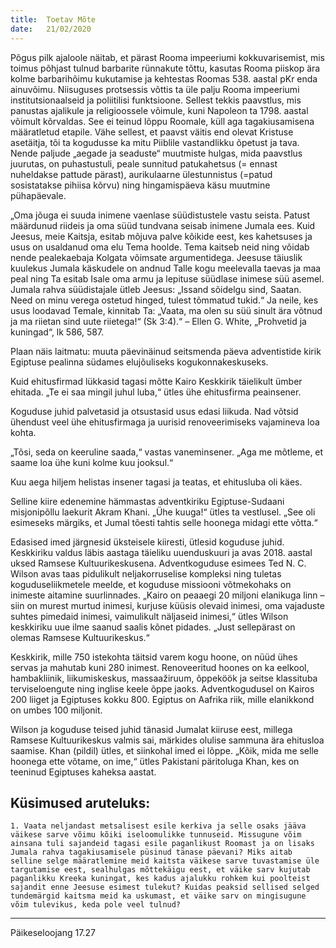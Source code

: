 ```yaml
---
title:  Toetav Mõte
date:   21/02/2020
---
```


Põgus pilk ajaloole näitab, et pärast Rooma impeeriumi kokku­varisemist, mis toimus põhjast tulnud barbarite rünnakute tõttu, kasutas Rooma piiskop ära kolme barbarihõimu kukutamise ja kehtestas Roomas 538. aastal pKr enda ainuvõimu. Niisuguses protsessis võttis ta üle palju Rooma impeeriumi institutsionaalseid ja poliitilisi funktsioone. Sellest tekkis paavstlus, mis panustas ajalikule ja religioossele võimule, kuni Napoleon ta 1798. aastal võimult kõrvaldas. See ei teinud lõppu Roomale, küll aga tagakiusamisena määratletud etapile. Vähe sellest, et paavst väitis end olevat Kristuse asetäitja, tõi ta kogudusse ka mitu Piiblile vastandlikku õpetust ja tava. Nende paljude „aegade ja seaduste“ muutmiste hulgas, mida paavstlus juurutas, on puhastustuli, peale sunnitud patukahetsus (= ennast nuheldakse pattude pärast), aurikulaarne ülestunnistus (=patud sosistatakse pihiisa kõrvu) ning hingamispäeva käsu muutmine pühapäevale.

„Oma jõuga ei suuda inimene vaenlase süüdistustele vastu seista. Patust määrdunud riideis ja oma süüd tundvana seisab inimene Jumala ees. Kuid Jeesus, meie Kaitsja, esitab mõjuva palve kõikide eest, kes kahetsuses ja usus on usaldanud oma elu Tema hoolde. Tema kaitseb neid ning võidab nende pealekaebaja Kolgata võimsate argumentidega. Jeesuse täiuslik kuulekus Jumala käskudele on andnud Talle kogu meelevalla taevas ja maa peal ning Ta esitab Isale oma armu ja lepituse süüdlase inimese süü asemel. Jumala rahva süüdistajale ütleb Jeesus: „Issand sõidelgu sind, Saatan. Need on minu verega ostetud hinged, tulest tõmmatud tukid.“ Ja neile, kes usus loodavad Temale, kinnitab Ta: „Vaata, ma olen su süü sinult ära võtnud ja ma riietan sind uute riietega!“ (Sk 3:4).“ – Ellen G. White, „Prohvetid ja kuningad“, lk 586, 587.

Plaan näis laitmatu: muuta päevinäinud seitsmenda päeva adventistide kirik Egiptuse pealinna südames elujõuliseks kogukonnakeskuseks.

Kuid ehitusfirmad lükkasid tagasi mõtte Kairo Keskkirik täielikult ümber ehitada. „Te ei saa mingil juhul luba,“ ütles ühe ehitusfirma peainsener.

Koguduse juhid palvetasid ja otsustasid usus edasi liikuda. Nad võtsid ühendust veel ühe ehitusfirmaga ja uurisid renoveerimiseks vajamineva loa kohta.

„Tõsi, seda on keeruline saada,“ vastas vaneminsener. „Aga me mõtleme, et saame loa ühe kuni kolme kuu jooksul.“

Kuu aega hiljem helistas insener tagasi ja teatas, et ehitusluba oli käes.

Selline kiire edenemine hämmastas adventkiriku Egiptuse-Sudaani misjonipõllu laekurit Akram Khani. „Ühe kuuga!“ ütles ta vestlusel. „See oli esimeseks märgiks, et Jumal tõesti tahtis selle hoonega midagi ette võtta.“

Edasised imed järgnesid üksteisele kiiresti, ütlesid koguduse juhid. Keskkiriku valdus läbis aastaga täieliku uuenduskuuri ja avas 2018. aastal uksed Ramsese Kultuurikeskusena. Adventkoguduse esimees Ted N. C. Wilson avas taas pidulikult neljakorruselise kompleksi ning tuletas koguduseliikmetele meelde, et koguduse missiooni võtmekohaks on inimeste aitamine suur­linnades. „Kairo on peaaegi 20 miljoni elanikuga linn – siin on murest murtud inimesi, kurjuse küüsis olevaid inimesi, oma vajaduste suhtes pimedaid inimesi, vaimulikult näljaseid inimesi,“ ütles Wilson keskkiriku uue ilme saanud saalis kõnet pidades. „Just sellepärast on olemas Ramsese Kultuurikeskus.“

Keskkirik, mille 750 istekohta täitsid varem kogu hoone, on nüüd ühes servas ja mahutab kuni 280 inimest. Renoveeritud hoones on ka eelkool, hambakliinik, liikumiskeskus, massaažiruum, õppeköök ja seitse klassituba terviseloengute ning inglise keele õppe jaoks. Adventkogudusel on Kairos 200 liiget ja Egiptuses kokku 800. Egiptus on Aafrika riik, mille elanikkond on umbes 100 miljonit.

Wilson ja koguduse teised juhid tänasid Jumalat kiiruse eest, millega Ramsese Kultuurikeskus valmis sai, märkides olulise sammuna ära ehitusloa saamise. Khan (pildil) ütles, et siinkohal imed ei lõppe. „Kõik, mida me selle hoonega ette võtame, on ime,“ ütles Pakistani päritoluga Khan, kes on teeninud Egiptuses kaheksa aastat.

## Küsimused aruteluks:

`1. Vaata neljandast metsalisest esile kerkiva ja selle osaks jääva väikese sarve võimu kõiki iseloomulikke tunnuseid. Missugune võim ainsana tuli sajandeid tagasi esile paganlikust Roomast ja on lisaks Jumala rahva tagakiusamisele püsinud tänase päevani? Miks aitab selline selge määratlemine meid kaitsta väikese sarve tuvastamise üle targutamise eest, sealhulgas mõttekäigu eest, et väike sarv kujutab paganlikku Kreeka kuningat, kes kadus ajalukku rohkem kui poolteist sajandit enne Jeesuse esimest tulekut? Kuidas peaksid sellised selged tundemärgid kaitsma meid ka uskumast, et väike sarv on mingisugune võim tulevikus, keda pole veel tulnud?`

---
Päikeseloojang 17.27
